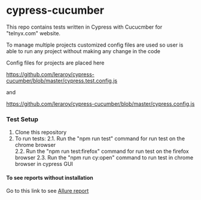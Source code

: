 # cypress-cucumber

This repo contains tests written in Cypress with Cucucmber for "telnyx.com" website.


To manage multiple projects customized config files are used so user is able to run any project without making any change in the code

Config files for projects are placed here

https://github.com/leraroy/cypress-cucumber/blob/master/cypress.test.config.js

and

https://github.com/leraroy/cypress-cucumber/blob/master/cypress.config.js

### Test Setup

1. Clone this repository
2. To run tests:
 2.1. Run the "npm run test" command for run test on the chrome browser</li>
 2.2. Run the "npm run test:firefox" command for run test on the firefox browser</li>
 2.3. Run the "npm run cy:open" command to run test in chrome browser in cypress GUI</li>
   
   
#### To see reports without installation
Go to this link to see [Allure report](https://leraroy.github.io/cypress-cucumber/4/)
